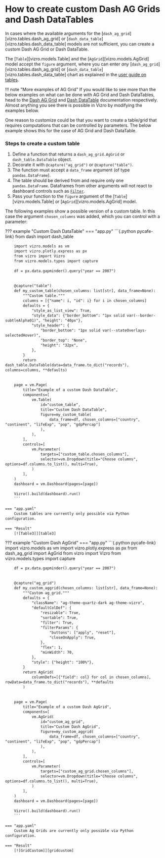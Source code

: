 # How to create custom Dash AG Grids and Dash DataTables

In cases where the available arguments for the [`dash_ag_grid`][vizro.tables.dash_ag_grid] or [`dash_data_table`][vizro.tables.dash_data_table] models are not sufficient, you can create a custom Dash AG Grid or Dash DataTable.

The [`Table`][vizro.models.Table] and the [`AgGrid`][vizro.models.AgGrid] model accept the `figure` argument, where you can enter _any_ [`dash_ag_grid`][vizro.tables.dash_ag_grid] or [`dash_data_table`][vizro.tables.dash_data_table] chart as explained in the [user guide on tables](table.md).

!!! note "More examples of AG Grid"
    If you would like to see more than the below examples on what can be done with AG Grid and Dash DataTables, head to the [Dash AG Grid](https://dash.plotly.com/dash-ag-grid) and [Dash DataTable](https://dash.plotly.com/datatable) documentation respectively. Almost anything you see there is possible in Vizro by modifying the examples below.

One reason to customize could be that you want to create a table/grid that requires computations that can be controlled by parameters. The below example shows this for the case of AG Grid and Dash DataTable.

### Steps to create a custom table

1. Define a function that returns a `dash_ag_grid.AgGrid` or `dash_table.DataTable` object.
1. Decorate it with `@capture("ag_grid")` or `@capture("table")`.
1. The function must accept a `data_frame` argument (of type `pandas.DataFrame`).
1. The table should be derived from and require only one `pandas.DataFrame`. Dataframes from other arguments will not react to dashboard controls such as [`Filter`](filters.md).
1. Pass your function to the `figure` argument of the [`Table`][vizro.models.Table] or [`AgGrid`][vizro.models.AgGrid] model.

The following examples show a possible version of a custom table. In this case the argument `chosen_columns` was added, which you can control with a parameter:

??? example "Custom Dash DataTable"
    === "app.py"
        ```{.python pycafe-link}
        from dash import dash_table

        import vizro.models as vm
        import vizro.plotly.express as px
        from vizro import Vizro
        from vizro.models.types import capture

        df = px.data.gapminder().query("year == 2007")


        @capture("table")
        def my_custom_table(chosen_columns: list[str], data_frame=None):
            """Custom table."""
            columns = [{"name": i, "id": i} for i in chosen_columns]
            defaults = {
                "style_as_list_view": True,
                "style_data": {"border_bottom": "1px solid var(--border-subtleAlpha01)", "height": "40px"},
                "style_header": {
                    "border_bottom": "1px solid var(--stateOverlays-selectedHover)",
                    "border_top": "None",
                    "height": "32px",
                },
            }
            return dash_table.DataTable(data=data_frame.to_dict("records"), columns=columns, **defaults)


        page = vm.Page(
            title="Example of a custom Dash DataTable",
            components=[
                vm.Table(
                    id="custom_table",
                    title="Custom Dash DataTable",
                    figure=my_custom_table(
                        data_frame=df, chosen_columns=["country", "continent", "lifeExp", "pop", "gdpPercap"]
                    ),
                ),
            ],
            controls=[
                vm.Parameter(
                    targets=["custom_table.chosen_columns"],
                    selector=vm.Dropdown(title="Choose columns", options=df.columns.to_list(), multi=True),
                )
            ],
        )
        dashboard = vm.Dashboard(pages=[page])

        Vizro().build(dashboard).run()
        ```

    === "app.yaml"
        Custom tables are currently only possible via Python configuration.

    === "Result"
        [![Table3]][table3]

??? example "Custom Dash AgGrid"
    === "app.py"
        ```{.python pycafe-link}
        import vizro.models as vm
        import vizro.plotly.express as px
        from dash_ag_grid import AgGrid
        from vizro import Vizro
        from vizro.models.types import capture

        df = px.data.gapminder().query("year == 2007")


        @capture("ag_grid")
        def my_custom_aggrid(chosen_columns: list[str], data_frame=None):
            """Custom ag_grid."""
            defaults = {
                "className": "ag-theme-quartz-dark ag-theme-vizro",
                "defaultColDef": {
                    "resizable": True,
                    "sortable": True,
                    "filter": True,
                    "filterParams": {
                        "buttons": ["apply", "reset"],
                        "closeOnApply": True,
                    },
                    "flex": 1,
                    "minWidth": 70,
                },
                "style": {"height": "100%"},
            }
            return AgGrid(
                columnDefs=[{"field": col} for col in chosen_columns], rowData=data_frame.to_dict("records"), **defaults
            )


        page = vm.Page(
            title="Example of a custom Dash AgGrid",
            components=[
                vm.AgGrid(
                    id="custom_ag_grid",
                    title="Custom Dash AgGrid",
                    figure=my_custom_aggrid(
                        data_frame=df, chosen_columns=["country", "continent", "lifeExp", "pop", "gdpPercap"]
                    ),
                ),
            ],
            controls=[
                vm.Parameter(
                    targets=["custom_ag_grid.chosen_columns"],
                    selector=vm.Dropdown(title="Choose columns", options=df.columns.to_list(), multi=True),
                )
            ],
        )
        dashboard = vm.Dashboard(pages=[page])

        Vizro().build(dashboard).run()
        ```

    === "app.yaml"
        Custom Ag Grids are currently only possible via Python configuration.

    === "Result"
        [![GridCustom]][gridcustom]

[gridcustom]: ../../assets/user_guides/table/custom_grid.png
[table3]: ../../assets/user_guides/table/custom_table.png
